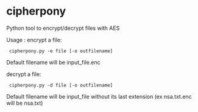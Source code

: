 cipherpony
==========

Python tool to encrypt/decrypt files with AES

Usage :
encrypt a file:
```
 cipherpony.py -e file [-o outfilename]  
```
  Default filename will be input_file.enc

decrypt a file:
```
 cipherpony.py -d file [-o outfilename]
 ```
  Default filename will be input_file without its last extension (ex nsa.txt.enc will be nsa.txt)

